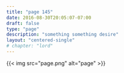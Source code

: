 ```yaml
---
title: "page 145"
date: 2016-08-30T20:05:07-07:00
draft: false
type: "page"
description: "something something desire"
layout: "centered-single"
# chapter: "lord"
---
```


{{< img src="page.png" alt="page" >}}
